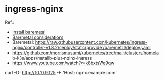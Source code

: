 # ingress-nginx
Ref.: 
* [Install baremetal](https://kubernetes.github.io/ingress-nginx/deploy/#bare-metal-clusters)
* [Baremetal considerations](https://kubernetes.github.io/ingress-nginx/deploy/baremetal/)
* Baremetal: https://raw.githubusercontent.com/kubernetes/ingress-nginx/controller-v1.8.2/deploy/static/provider/baremetal/deploy.yaml
* https://github.com/morrismusumi/kubernetes/tree/main/clusters/homelab-k8s/apps/metallb-plus-nginx-ingress
* https://www.youtube.com/watch?v=k8bxtsWe9qw


curl -D- http://10.10.9.125 -H 'Host: nginx.example.com'